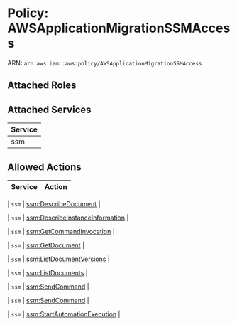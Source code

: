 # Policy: AWSApplicationMigrationSSMAccess

ARN: `arn:aws:iam::aws:policy/AWSApplicationMigrationSSMAccess`

## Attached Roles

## Attached Services

| Service |
|---------|
| ssm |

## Allowed Actions

| Service | Action |
|:-------:|--------|

| `ssm` | [ssm:DescribeDocument](../actions.md#ssm:describedocument) |

| `ssm` | [ssm:DescribeInstanceInformation](../actions.md#ssm:describeinstanceinformation) |

| `ssm` | [ssm:GetCommandInvocation](../actions.md#ssm:getcommandinvocation) |

| `ssm` | [ssm:GetDocument](../actions.md#ssm:getdocument) |

| `ssm` | [ssm:ListDocumentVersions](../actions.md#ssm:listdocumentversions) |

| `ssm` | [ssm:ListDocuments](../actions.md#ssm:listdocuments) |

| `ssm` | [ssm:SendCommand](../actions.md#ssm:sendcommand) |

| `ssm` | [ssm:SendCommand](../actions.md#ssm:sendcommand) |

| `ssm` | [ssm:StartAutomationExecution](../actions.md#ssm:startautomationexecution) |
